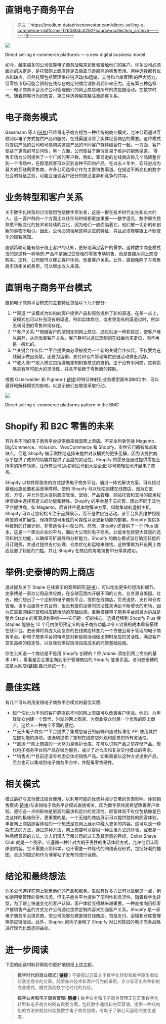 # 直销电子商务平台

> 原文：<https://medium.datadriveninvestor.com/direct-selling-e-commerce-platforms-126080dc0292?source=collection_archive---------3----------------------->

![](img/2108ea40034c8e9c6e262ae085d3c919.png)

Direct selling e-commerce platforms — a new digital business model

如今，越来越多的公司依靠电子商务战略来销售和接触他们的客户。许多公司必须面对的决定是，是托管网上商店还是去像亚马逊那样的零售市场。两种选择都有优点和缺点。虽然托管包括管理供应链活动(如运输、支付和仓库管理)的巨大努力，但零售市场可能会限制在线存在的定制或给销售利润带来压力。还有第三种选择——电子商务平台允许公司管理他们的网上商店和所有的供应链活动。在数字时代，随着顾客行为的改变，第三种选择越来越注重顾客关系。

# **电子商务模式**

Gassmann 等人([链接](https://amzn.to/3cVP9Rq))已经将电子商务视为一种传统的商业模式，允许公司通过互联网以电子方式提供产品和服务。在线渠道消除了实体经营商店的需要。这种模式将提供产品的公司和可能购买这些产品的不同客户群体结合在一起。一方面，客户受益于更高的可访问性，另一方面，公司受益于廉价且易于维护的销售渠道。
零售市场为公司提供了一个广阔的客户群。例如，亚马逊的在线商店将几个品牌整合到一个市场中，在那里顾客可以买到各种不同的产品。在过去十年中，亚马逊成为最大的互联网零售商，许多公司选择它作为主要销售渠道。在描述不断变化的数字社会的特征之前，可能会强调客户细分的缺乏差异和竞争的共存。

# **业务转型和客户关系**

关于数字化转型的讨论强烈包括数字原生者，这是一群在技术时代出生和长大的人。这一客户群的一个方面比以往任何时候都更加重要——数字适应。数字原住民熟悉不断变化的技术和持续的变化，因为他们一直面临着它。他们被一切新的和创新的事物所吸引。因此，公司必须理解这种适应的特征，并且必须能够跟上不断变化的顾客感知。

直销策略可能有助于跟上客户的认知，更好地满足客户的需求。这种数字商业模式指的是这样一种场景:产品不是通过受管理的零售市场销售，而是直接从网上商店购买。这样，公司就可以建立客户体验，改善客户关系。此外，直销免除了与零售商市场相关的费用，可以增加收入来源。

# **直销电子商务平台模式**

直销电子商务平台模式的主要特征包括以下几个部分:

1.  **渠道:**该模式为如何向客户提供产品和服务提供了新的渠道。在某一点上，该模式也可以补充现有的渠道，例如实体商店，或者使现有的渠道过时，例如无利可图的零售市场存在。
2.  **客户关系:**根据客户的感知定制网上商店，通过创造一种软锁定，使客户难以离开，从而改善客户关系。客户群可以通过定制的在线展示来定位，而不再是一般化的。
3.  **关键合作伙伴:**平台提供商必须被视为一个新的关键合作伙伴，不仅要为在线展示做出贡献，还要为运输、支付和仓库管理等供应链活动做出贡献。
4.  **收入流:**收入模式包括遵循定制销售模式的直销。由于没有中间商，这种策略具有尽可能大的灵活性，并且不依赖于零售商的控制。

根据 Osterwalder 和 Pigneur ( [链接](https://amzn.to/2xQabSX))将特征映射到业务模型画布(BMC)中，可以最好地解释模式的影响，以显示他们在哪里采取行动。

![](img/9054e4b3735e7092cfa0274bf335be5a.png)

Direct selling e-commerce platforms pattern in the BMC

# **Shopify 和 B2C 零售的未来**

有许多不同的电子商务平台提供商来经营网上商店。不完全列表包括 Magento、BigCommerce、Volusion、WooCommerce 和 Shopify。虽然它们都有优点和缺点，但是 Shopify 被示例性地选择来提供对该模式的更多见解，因为该提供商似乎提供了成熟的功能并提供了高度的灵活性。Shopify 的愿景是通过提供零售业所需的所有功能，让所有公司(从初创公司到大型企业)尽可能轻松地开展电子商务。

Shopify 以软件即服务的方式提供电子商务平台。通过一体式解决方案，可以绕过基础设施设置和运营等障碍。使用 Shopify 可以轻松创建在线商店，因为它直观、方便，并允许您从提供商店管理、营销、产品管理、网站托管和支持的应用程序商店中选择预定义的功能和特性。Shopify 的平台基于云托管，因此不同于其他平台提供商，如 Magento，后者往往是本地解决方案。借助集成的虚拟主机，Shopify 可以让您轻松专注于品牌展示，而不是供应链活动。该平台负责维护视图峰值的可扩展性、保持商店可用性的可靠性以及更新功能的部署。Shopify 提供多种级别的订阅计划，非常适合中小型公司。然而，Shopify 还提供了一个 Plus 版本，这是一个面向企业的平台，面向大公司的电子商务。此版本包括更大容量的选项和附加功能，以确保可扩展性和分析能力。Shopify 的商业模式旨在确定较低的月订阅费，并通过提供支付处理、仓库优化和运输来赚钱。这种策略为开设网上商店设置了较低的门槛，并让 Shopify 在商店的每笔销售中分享其成功。

# **举例:史泰博的网上商店**

通过提及关于 Staple 在线表示的案例研究([链接](https://www.shopify.com/plus/customers/staples))，可以给出更多的想法和细节。史泰博是一家办公用品供应商，在全球范围内开展不同的业务，业务源自美国。过去，他们想出了一个定制的电子商务平台，提供在线商店，负责送货、支付和仓库管理。该平台服务于其目的，但没有提供足够的灵活性来满足不断增长的市场，因为它需要网络托管和供应链活动的基础设施。重新搭建电子商务平台的最大挑战是整合 Staple 的资源规划系统——它们是一切的核心。选择迁移到 Shopify Plus 使 Staples 能够在 12 个月内使用预定义的电子商务功能以令人钦佩的成本重新搭建在线平台。史泰博将其庞大而复杂的在线商店转变为一个方便且易于管理的电子商务平台。新电子商务平台的特点是对新促销活动做出即时反应的灵活性，满足客户意见高峰的稳定性，以及降低供应链活动高成本的托管基础设施。

你怎么知道一个商店是不是用 Shopify 创建的？将 */admin* 添加到网上商店的基本 URL，看看是否会重定向到用于管理商店的 Shopify 登录页面。访问史泰博的加拿大网店([链接](https://www.staples.ca/))自己测试一下。

# **最佳实践**

有几个可以利用直销电子商务平台模式的最佳实践:

*   超个性化:为不同的客户群提供不同的网上商店可以改善客户体验。例如，为年轻受众创建一个现代、时髦的网上商店，为商业受众创建一个优雅的网上商店，这给人一种完全不同的感觉。
*   **无头电子商务:**平台提供了集成您自己的前端和通过标准化 API 使用其供应链功能的选项。该选项提供了定制在线商店外观和感觉的所有灵活性。
*   **直运:**网上商店的一大努力是维护仓库，在可以订购产品之前存储产品。现代电子商务平台将产品存储为服务，减少了对仓库和复杂交付模式的需求。
*   **销售点:**目前还没有考虑实体店销售产品。如果需要以这种方式提供产品，后台也可以集成到电子商务平台中，并配备零售硬件。

# **相关模式**

模式最好与其他模式结合使用，以利用可能的优势并减少显著的负面影响。体验销售模式([链接](https://amzn.to/3cVP9Rq))与直销电子商务平台模式直接相关，因为数字原住民希望改善客户体验。遵守这一点的影响是更高的需求和定价的灵活性。顾客体验不仅仅包括像星巴克这样的极端例子，更重要的是，一个无缝的商店展示可以提供独特的顾客体验。丰富网上商店顾客体验的一个想法是在网上展示中融入更多的内容。这可以是一种杂志式的方法，通过这种方法，网上商店可以提供一种生活方式的体验，或者是一种品牌意识的方法，让人们深入了解公司的过去及其崇高的目标。Dollar Shave Club 就是一个例子，它遵循一种针对大胡子男性的生活体验方式，允许他们认同原创内容。它不需要火箭科学，也不需要一种现代的网络表现形式，包括好看的插图、合适的描述和作为博客帖子发布的流行话题。

# **结论和最终想法**

许多公司选择在网上销售他们的产品和服务。虽然有许多方法可以做到这一点，例如使用受管理的零售市场，但电子商务平台提供了便利性和灵活性。随着数字化转型，为了跟上快速变化的客户认知，客户体验变得越来越重要。一种直接向目标客户群销售产品的方式允许公司通过提供定制内容来加强客户关系。Shopify 是一家电子商务平台提供商，使公司能够创建直销在线商店，包括支付、运输和仓库管理等供应链活动。此外，Staples 的例子表明了 Shopify 对公司陈旧的电子商务战略进行现代化改造的益处。

# **进一步阅读**

下面的阅读材料将帮助你更好地梳理上述主题。

> **数字时代的商业模式(** [**链接**](https://medium.com/@marcelpaulboer/business-models-of-a-digital-era-5a530ccbd52f) **)**
> 不要错过这篇关于数字化转型和数字原生者如何改变商业的文章。随着新兴技术和客户行为的采用，企业呈现出各种新的商业模式，模式面临数字化时代的特征。

> **数字业务和电子商务管理(** [**链接**](https://amzn.to/2L03qki) **)**
> 数字业务和电子商务管理正在汇集数字化转型和电子商务的所有重要方面，包括数字通信和内容营销。提供一种结构化的方法来规划和实施数字电子商务战略，有助于了解公司面临的变化速度。